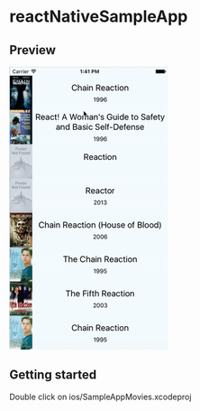 # reactNativeSampleApp

## Preview

![](reactNativeSampleApp.gif)

## Getting started

Double click on ios/SampleAppMovies.xcodeproj
